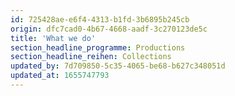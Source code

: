 ```yaml
---
id: 725428ae-e6f4-4313-b1fd-3b6895b245cb
origin: dfc7cad0-4b67-4668-aadf-3c270123de5c
title: 'What we do'
section_headline_programme: Productions
section_headline_reihen: Collections
updated_by: 7d709850-5c35-4065-be68-b627c348051d
updated_at: 1655747793
---
```

